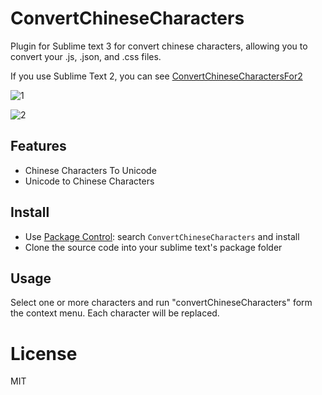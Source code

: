 # ConvertChineseCharacters

Plugin for Sublime text 3 for convert chinese characters, allowing you to convert your .js, .json, and .css files.

If you use Sublime Text 2, you can see <a href="https://github.com/thunkli/ConvertChineseCharactersFor2">ConvertChineseCharactersFor2</a>

![1](https://cloud.githubusercontent.com/assets/1193966/12030060/63ded0e2-ae33-11e5-8f76-b9b2cc34e14e.gif)

![2](https://cloud.githubusercontent.com/assets/1193966/12030061/63e3fac2-ae33-11e5-9a50-78b9ebf2d6e1.gif)

## Features

* Chinese Characters To Unicode
* Unicode to Chinese Characters

## Install

* Use <a href="https://packagecontrol.io/installation">Package Control</a>: search `ConvertChineseCharacters` and install
* Clone the source code into your sublime text's package folder


## Usage

Select one or more characters and run "convertChineseCharacters" form the context menu. Each character will be replaced.

# License

MIT
